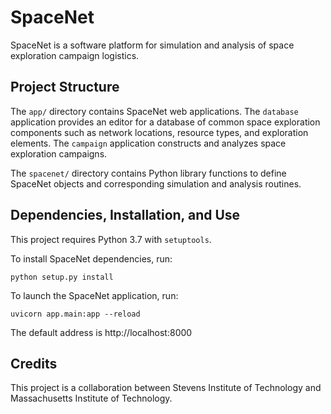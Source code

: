 # SpaceNet

SpaceNet is a software platform for simulation and analysis of space exploration campaign logistics.

## Project Structure

The `app/` directory contains SpaceNet web applications. The `database` application provides an editor for a database of common space exploration components such as network locations, resource types, and exploration elements. The `campaign` application constructs and analyzes space exploration campaigns.

The `spacenet/` directory contains Python library functions to define SpaceNet objects and corresponding simulation and analysis routines.

## Dependencies, Installation, and Use

This project requires Python 3.7 with `setuptools`. 

To install SpaceNet dependencies, run:
```shell
python setup.py install
```

To launch the SpaceNet application, run:
```shell
uvicorn app.main:app --reload
```
The default address is http://localhost:8000

## Credits

This project is a collaboration between Stevens Institute of Technology and Massachusetts Institute of Technology.
